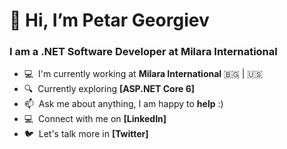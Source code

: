 <h1 align="left">👋 Hi, I’m Petar Georgiev</h1>
<h3 align="left">I am a .NET Software Developer at Milara International </h3>

- :computer: &nbsp;I'm currently working at **Milara International** :bulgaria: | :us:
- :mag: &nbsp;Currently exploring **[ASP.NET Core 6]**
- :mailbox: &nbsp;Ask me about anything, I am happy to **help** :)
- :computer: &nbsp;Connect with me on **[LinkedIn]**
- :bird: &nbsp;Let's talk more in **[Twitter]**

<!---
ptangra/ptangra is a ✨ special ✨ repository because its `README.md` (this file) appears on your GitHub profile.
You can click the Preview link to take a look at your changes.
--->

